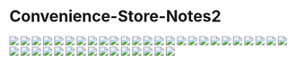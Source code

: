 # Convenience-Store-Notes2

![](https://gcore.jsdelivr.net/gh/yoghurtlee-thu/twikoo-magic@main/image/Convenience-Store-Notes2/001.webp)
![](https://gcore.jsdelivr.net/gh/yoghurtlee-thu/twikoo-magic@main/image/Convenience-Store-Notes2/002.webp)
![](https://gcore.jsdelivr.net/gh/yoghurtlee-thu/twikoo-magic@main/image/Convenience-Store-Notes2/003.webp)
![](https://gcore.jsdelivr.net/gh/yoghurtlee-thu/twikoo-magic@main/image/Convenience-Store-Notes2/004.webp)
![](https://gcore.jsdelivr.net/gh/yoghurtlee-thu/twikoo-magic@main/image/Convenience-Store-Notes2/005.webp)
![](https://gcore.jsdelivr.net/gh/yoghurtlee-thu/twikoo-magic@main/image/Convenience-Store-Notes2/006.webp)
![](https://gcore.jsdelivr.net/gh/yoghurtlee-thu/twikoo-magic@main/image/Convenience-Store-Notes2/007.webp)
![](https://gcore.jsdelivr.net/gh/yoghurtlee-thu/twikoo-magic@main/image/Convenience-Store-Notes2/008.webp)
![](https://gcore.jsdelivr.net/gh/yoghurtlee-thu/twikoo-magic@main/image/Convenience-Store-Notes2/009.webp)
![](https://gcore.jsdelivr.net/gh/yoghurtlee-thu/twikoo-magic@main/image/Convenience-Store-Notes2/010.webp)
![](https://gcore.jsdelivr.net/gh/yoghurtlee-thu/twikoo-magic@main/image/Convenience-Store-Notes2/011.webp)
![](https://gcore.jsdelivr.net/gh/yoghurtlee-thu/twikoo-magic@main/image/Convenience-Store-Notes2/012.webp)
![](https://gcore.jsdelivr.net/gh/yoghurtlee-thu/twikoo-magic@main/image/Convenience-Store-Notes2/013.webp)
![](https://gcore.jsdelivr.net/gh/yoghurtlee-thu/twikoo-magic@main/image/Convenience-Store-Notes2/014.webp)
![](https://gcore.jsdelivr.net/gh/yoghurtlee-thu/twikoo-magic@main/image/Convenience-Store-Notes2/015.webp)
![](https://gcore.jsdelivr.net/gh/yoghurtlee-thu/twikoo-magic@main/image/Convenience-Store-Notes2/016.webp)
![](https://gcore.jsdelivr.net/gh/yoghurtlee-thu/twikoo-magic@main/image/Convenience-Store-Notes2/017.webp)
![](https://gcore.jsdelivr.net/gh/yoghurtlee-thu/twikoo-magic@main/image/Convenience-Store-Notes2/018.webp)
![](https://gcore.jsdelivr.net/gh/yoghurtlee-thu/twikoo-magic@main/image/Convenience-Store-Notes2/019.webp)
![](https://gcore.jsdelivr.net/gh/yoghurtlee-thu/twikoo-magic@main/image/Convenience-Store-Notes2/020.webp)
![](https://gcore.jsdelivr.net/gh/yoghurtlee-thu/twikoo-magic@main/image/Convenience-Store-Notes2/021.webp)
![](https://gcore.jsdelivr.net/gh/yoghurtlee-thu/twikoo-magic@main/image/Convenience-Store-Notes2/022.webp)
![](https://gcore.jsdelivr.net/gh/yoghurtlee-thu/twikoo-magic@main/image/Convenience-Store-Notes2/023.webp)
![](https://gcore.jsdelivr.net/gh/yoghurtlee-thu/twikoo-magic@main/image/Convenience-Store-Notes2/024.webp)
![](https://gcore.jsdelivr.net/gh/yoghurtlee-thu/twikoo-magic@main/image/Convenience-Store-Notes2/025.webp)
![](https://gcore.jsdelivr.net/gh/yoghurtlee-thu/twikoo-magic@main/image/Convenience-Store-Notes2/026.webp)
![](https://gcore.jsdelivr.net/gh/yoghurtlee-thu/twikoo-magic@main/image/Convenience-Store-Notes2/027.webp)
![](https://gcore.jsdelivr.net/gh/yoghurtlee-thu/twikoo-magic@main/image/Convenience-Store-Notes2/028.webp)
![](https://gcore.jsdelivr.net/gh/yoghurtlee-thu/twikoo-magic@main/image/Convenience-Store-Notes2/029.webp)
![](https://gcore.jsdelivr.net/gh/yoghurtlee-thu/twikoo-magic@main/image/Convenience-Store-Notes2/030.webp)
![](https://gcore.jsdelivr.net/gh/yoghurtlee-thu/twikoo-magic@main/image/Convenience-Store-Notes2/031.webp)
![](https://gcore.jsdelivr.net/gh/yoghurtlee-thu/twikoo-magic@main/image/Convenience-Store-Notes2/032.webp)
![](https://gcore.jsdelivr.net/gh/yoghurtlee-thu/twikoo-magic@main/image/Convenience-Store-Notes2/033.webp)
![](https://gcore.jsdelivr.net/gh/yoghurtlee-thu/twikoo-magic@main/image/Convenience-Store-Notes2/034.webp)
![](https://gcore.jsdelivr.net/gh/yoghurtlee-thu/twikoo-magic@main/image/Convenience-Store-Notes2/035.webp)
![](https://gcore.jsdelivr.net/gh/yoghurtlee-thu/twikoo-magic@main/image/Convenience-Store-Notes2/036.webp)
![](https://gcore.jsdelivr.net/gh/yoghurtlee-thu/twikoo-magic@main/image/Convenience-Store-Notes2/037.webp)
![](https://gcore.jsdelivr.net/gh/yoghurtlee-thu/twikoo-magic@main/image/Convenience-Store-Notes2/038.webp)
![](https://gcore.jsdelivr.net/gh/yoghurtlee-thu/twikoo-magic@main/image/Convenience-Store-Notes2/039.webp)
![](https://gcore.jsdelivr.net/gh/yoghurtlee-thu/twikoo-magic@main/image/Convenience-Store-Notes2/040.webp)
